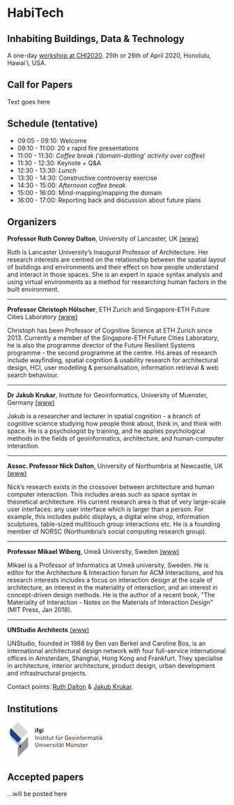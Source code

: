 # HabiTech
## Inhabiting Buildings, Data & Technology
A one-day [workshop at CHI2020](https://chi2020.acm.org/accepted-workshops/).
25th or 26th of April 2020, Honolulu, Hawai'i, USA.

## Call for Papers
Text goes here


## Schedule (tentative)
* 09:05 - 09:10: Welcome
* 09:10 - 11:00: 20 x rapid fire presentations
* 11:00 - 11:30: *Coffee break (‘domain-dotting’ activity over coffee)*
* 11:30 - 12:30: Keynote + Q&A
* 12:30 - 13:30: *Lunch*
* 13:30 - 14:30: Constructive controversy exercise
* 14:30 - 15:00: *Afternoon coffee break*
* 15:00 - 16:00: Mind-mapping/mapping the domain
* 16:00 - 17:00: Reporting back and discussion about future plans

## Organizers
**Professor Ruth Conroy Dalton**, University of Lancaster, UK [(www)](https://www.lancaster.ac.uk/study/why-lancaster/architecture-meet-the-team/)

Ruth is Lancaster University’s Inaugural Professor of Architecture. Her research interests are centred on the relationship between the spatial layout of buildings and environments and their effect on how people understand and interact in those spaces. She is an expert in space syntax analysis and using virtual environments as a method for researching human factors in the built environment.

---
**Professor Christoph Hölscher**, ETH Zurich and Singapore-ETH Future Cities Laboratory [(www)](https://cog.ethz.ch/)

Christoph has been Professor of Cognitive Science at ETH Zurich since 2013. Currently a member of the Singapore-ETH Future Cities Laboratory, he is also the programme director of the Future Resilient Systems programme - the second programme at the centre. His areas of research include wayfinding, spatial cognition & usability research for architectural design, HCI, user modelling & personalisation, information retrieval & web search behaviour.

---
**Dr Jakub Krukar**, Institute for Geoinformatics, University of Muenster, Germany [(www)](https://krukar.staff.ifgi.de/)

Jakub is a researcher and lecturer in spatial cognition - a branch of cognitive science studying how people think about, think in, and think with space. He is a psychologist by training, and he applies psychological methods in the fields of geoinformatics, architecture, and human-computer interaction.

---
**Assoc. Professor Nick Dalton**, University of Northumbria at Newcastle, UK [(www)](https://www.northumbria.ac.uk/about-us/our-staff/d/dr-nicholas-dalton/)

Nick’s research exists in the crossover between architecture and human computer interaction. This includes areas such as space syntax in theoretical architecture. His current research area is that of very large-scale user interfaces: any user interface which is larger than a person. For example, this includes public
displays, a digital wine shop, information sculptures, table-sized multitouch group interactions etc. He is a founding member of NORSC (Northumbria’s social computing research group).

---
**Professor Mikael Wiberg**, Umeå University, Sweden [(www)](https://www.umu.se/personal/mikael-wiberg/)

Mikael is a Professor of Informatics at Umeå university, Sweden. He is editor for the Architecture & Interaction forum for ACM Interactions, and his research interests includes a focus on interaction design at the scale of architecture, an interest in the materiality of interaction, and an interest in concept-driven design methods. He is the author of a recent book, "The Materiality of Interaction - Notes on the Materials of Interaction Design" (MIT Press, Jan 2018).

---
**UNStudio Architects** [(www)](https://www.unstudio.com/)

UNStudio, founded in 1988 by Ben van Berkel and Caroline Bos, is an international architectural design network with four full-service international offices in Amsterdam, Shanghai, Hong Kong and Frankfurt. They specialise in architecture, interior architecture, product design, urban development and infrastructural projects.


Contact points: [Ruth Dalton](mailto:r.dalton1@lancaster.ac.uk) & [Jakub Krukar](mailto:krukar@uni-muenster.de).

## Institutions
![alt text](logos/logo-ifgi-text-de.png "Institute for Geoinformatics, University of Muenster, Germany")



## Accepted papers
...will be posted here
